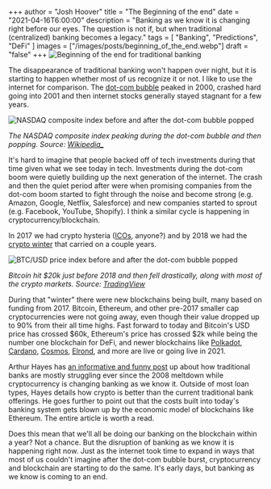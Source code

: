 +++
author = "Josh Hoover"
title = "The Beginning of the end"
date = "2021-04-16T6:00:00"
description = "Banking as we know it is changing right before our eyes. The question is not if, but when traditional (centralized) banking becomes a legacy."
tags = [
    "Banking",
    "Predictions",
    "DeFi"
]
images = ["/images/posts/beginning_of_the_end.webp"]
draft = "false"
+++
![Beginning of the end for traditional banking](/images/posts/beginning_of_the_end.webp "Beginning of the end for traditional banking")

The disappearance of traditional banking won't happen over night, but it is starting to happen whether most of us recognize it or not. I like to use the internet for comparison. The [dot-com bubble](https://en.wikipedia.org/wiki/Dot-com_bubble) peaked in 2000, crashed hard going into 2001 and then internet stocks generally stayed stagnant for a few years.

![NASDAQ composite index before and after the dot-com bubble popped](/images/posts/nasdaq_dot_com.webp "NASDAQ composite index before and after the dot-com bubble popped")

_The NASDAQ composite index peaking during the dot-com bubble and then popping. Source: [Wikipedia_](https://en.wikipedia.org/wiki/Dot-com_bubble)_

It's hard to imagine that people backed off of tech investments during that time given what we see today in tech. Investments during the dot-com boom were quietly building up the next generation of the internet. The crash and then the quiet period after were when promising companies from the dot-com boom started to fight through the noise and become strong (e.g. Amazon, Google, Netflix, Salesforce) and new companies started to sprout (e.g. Facebook, YouTube, Shopify). I think a similar cycle is happening in cryptocurrency/blockchain.

In 2017 we had crypto hysteria ([ICOs](https://news.crunchbase.com/news/2017s-ico-market-grew-nearly-100x-q1-q4/), anyone?) and by 2018 we had the [crypto winter](https://coingape.com/crypto-winter-bear-market-bitcoin/) that carried on a couple years.

![BTC/USD price index before and after the dot-com bubble popped](/images/posts/btc_chart.webp "BTC/USD price index before and after the dot-com bubble popped]")

_Bitcoin hit $20k just before 2018 and then fell drastically, along with most of the crypto markets. Source: [TradingView](hhttps://www.tradingview.com/chart/?symbol=BITSTAMP%3ABTCUSD)_

During that "winter" there were new blockchains being built, many based on funding from 2017. Bitcoin, Ethereum, and other pre-2017 smaller cap cryptocurrencies were not going away, even though their value dropped up to 90% from their all time highs. Fast forward to today and Bitcoin's USD price has crossed $60k, Ethereum's price has crossed $2k while being the number one blockchain for DeFi, and newer blockchains like [Polkadot](https://polkadot.network/), [Cardano](https://cardano.org/), [Cosmos](https://cosmos.network/), [Elrond](https://elrond.com/), and more are live or going live in 2021.

Arthur Hayes has [an informative and funny post](https://cryptohayes.medium.com/yes-i-read-the-whitepaper-59cfa2ea9c2c) up about how traditional banks are mostly struggling ever since the 2008 meltdown while cryptocurrency is changing banking as we know it. Outside of most loan types, Hayes details how crypto is better than the current traditional bank offerings. He goes further to point out that the costs built into today's banking system gets blown up by the economic model of blockchains like Ethereum. The entire article is worth a read.

Does this mean that we'll all be doing our banking on the blockchain within a year? Not a chance. But the disruption of banking as we know it is happening right now. Just as the internet took time to expand in ways that most of us couldn't imagine after the dot-com bubble burst, cryptocurrency and blockchain are starting to do the same. It's early days, but banking as we know is coming to an end.